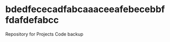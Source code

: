 # bdedfececadfabcaaaceeafebecebbffdafdefabcc
Repository for Projects Code backup
<!-- git remote add origin https://github.com/scavy29/LTIMindtree-Practise-2.git -->